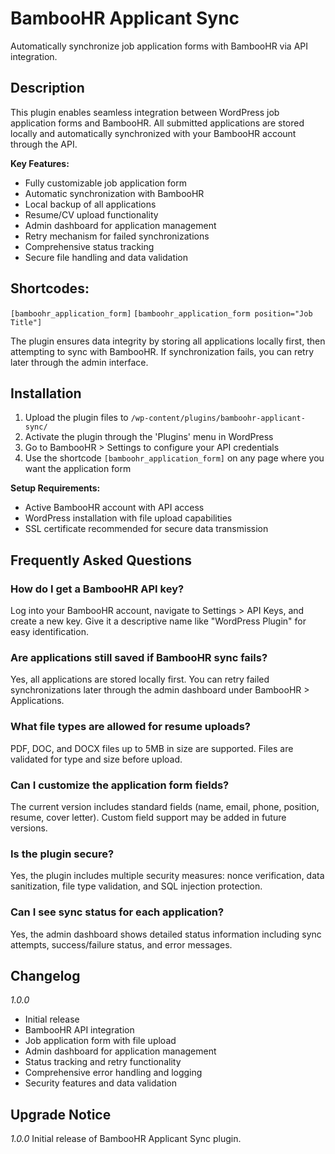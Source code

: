 # BambooHR Applicant Sync

Automatically synchronize job application forms with BambooHR via API integration.

## Description

This plugin enables seamless integration between WordPress job application forms and BambooHR. All submitted applications are stored locally and automatically synchronized with your BambooHR account through the API.

**Key Features:**

* Fully customizable job application form
* Automatic synchronization with BambooHR
* Local backup of all applications
* Resume/CV upload functionality
* Admin dashboard for application management
* Retry mechanism for failed synchronizations
* Comprehensive status tracking
* Secure file handling and data validation

## Shortcodes:
`[bamboohr_application_form]`
`[bamboohr_application_form position="Job Title"]`

The plugin ensures data integrity by storing all applications locally first, then attempting to sync with BambooHR. If synchronization fails, you can retry later through the admin interface.

## Installation

1. Upload the plugin files to `/wp-content/plugins/bamboohr-applicant-sync/`
2. Activate the plugin through the 'Plugins' menu in WordPress
3. Go to BambooHR > Settings to configure your API credentials
4. Use the shortcode `[bamboohr_application_form]` on any page where you want the application form

**Setup Requirements:**
* Active BambooHR account with API access
* WordPress installation with file upload capabilities
* SSL certificate recommended for secure data transmission

## Frequently Asked Questions

### How do I get a BambooHR API key?

Log into your BambooHR account, navigate to Settings > API Keys, and create a new key. Give it a descriptive name like "WordPress Plugin" for easy identification.

### Are applications still saved if BambooHR sync fails?

Yes, all applications are stored locally first. You can retry failed synchronizations later through the admin dashboard under BambooHR > Applications.

### What file types are allowed for resume uploads? 

PDF, DOC, and DOCX files up to 5MB in size are supported. Files are validated for type and size before upload.

### Can I customize the application form fields? 

The current version includes standard fields (name, email, phone, position, resume, cover letter). Custom field support may be added in future versions.

### Is the plugin secure? 

Yes, the plugin includes multiple security measures: nonce verification, data sanitization, file type validation, and SQL injection protection.

### Can I see sync status for each application?

Yes, the admin dashboard shows detailed status information including sync attempts, success/failure status, and error messages.

## Changelog

*1.0.0*
* Initial release
* BambooHR API integration
* Job application form with file upload
* Admin dashboard for application management
* Status tracking and retry functionality
* Comprehensive error handling and logging
* Security features and data validation

## Upgrade Notice

*1.0.0*
Initial release of BambooHR Applicant Sync plugin.